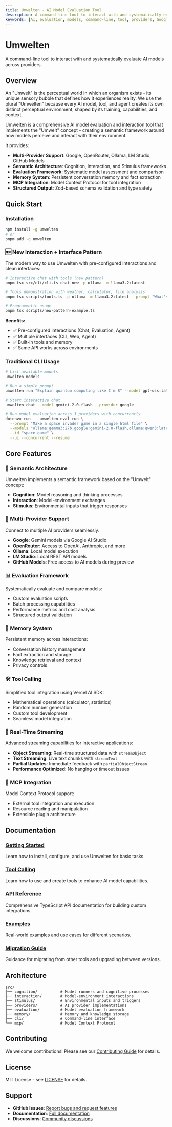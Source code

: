 ```yaml
---
title: Umwelten - AI Model Evaluation Tool
description: A command-line tool to interact with and systematically evaluate AI models across providers
keywords: [AI, evaluation, models, command-line, tool, providers, Google, OpenRouter, Ollama, LM Studio, GitHub Models, semantic architecture, cognition, interaction, stimulus, memory system, MCP integration, structured output, Zod, TypeScript]
---
```


# Umwelten

A command-line tool to interact with and systematically evaluate AI models across providers.

## Overview

An "Umwelt" is the perceptual world in which an organism exists - its unique sensory bubble that defines how it experiences reality. We use the plural "Umwelten" because every AI model, tool, and agent creates its own distinct perceptual environment, shaped by its training, capabilities, and context.

Umwelten is a comprehensive AI model evaluation and interaction tool that implements the "Umwelt" concept - creating a semantic framework around how models perceive and interact with their environment.  

It provides:

- **Multi-Provider Support**: Google, OpenRouter, Ollama, LM Studio, GitHub Models
- **Semantic Architecture**: Cognition, Interaction, and Stimulus frameworks
- **Evaluation Framework**: Systematic model assessment and comparison
- **Memory System**: Persistent conversation memory and fact extraction
- **MCP Integration**: Model Context Protocol for tool integration
- **Structured Output**: Zod-based schema validation and type safety

## Quick Start

### Installation

```bash
npm install -g umwelten
# or
pnpm add -g umwelten
```

### 🆕 New Interaction + Interface Pattern

The modern way to use Umwelten with pre-configured interactions and clean interfaces:

```bash
# Interactive chat with tools (new pattern)
pnpm tsx src/cli/cli.ts chat-new -p ollama -m llama3.2:latest

# Tools demonstration with weather, calculator, file analysis
pnpm tsx scripts/tools.ts -p ollama -m llama3.2:latest --prompt "What's the weather in New York?"

# Programmatic usage
pnpm tsx scripts/new-pattern-example.ts
```

**Benefits:**
- ✅ Pre-configured interactions (Chat, Evaluation, Agent)
- ✅ Multiple interfaces (CLI, Web, Agent)
- ✅ Built-in tools and memory
- ✅ Same API works across environments

### Traditional CLI Usage

```bash
# List available models
umwelten models

# Run a simple prompt
umwelten run "Explain quantum computing like I'm 8" --model gpt-oss:latest --provider ollama

# Start interactive chat
umwelten chat --model gemini-2.0-flash --provider google

# Run model evaluation across 3 providers with concurrently
dotenvx run -- umwelten eval run \
  --prompt "Make a space invader game in a single html file" \
  --models "ollama:gemma3:27b,google:gemini-2.0-flash,ollama:qwen3:latest" \
  --id "space-game" \
  --ui --concurrent --resume
```

## Core Features

### 🧠 Semantic Architecture

Umwelten implements a semantic framework based on the "Umwelt" concept:

- **Cognition**: Model reasoning and thinking processes
- **Interaction**: Model-environment exchanges
- **Stimulus**: Environmental inputs that trigger responses

### 🔌 Multi-Provider Support

Connect to multiple AI providers seamlessly:

- **Google**: Gemini models via Google AI Studio
- **OpenRouter**: Access to OpenAI, Anthropic, and more
- **Ollama**: Local model execution
- **LM Studio**: Local REST API models
- **GitHub Models**: Free access to AI models during preview

### 📊 Evaluation Framework

Systematically evaluate and compare models:

- Custom evaluation scripts
- Batch processing capabilities
- Performance metrics and cost analysis
- Structured output validation

### 🧠 Memory System

Persistent memory across interactions:

- Conversation history management
- Fact extraction and storage
- Knowledge retrieval and context
- Privacy controls

### 🛠️ Tool Calling

Simplified tool integration using Vercel AI SDK:

- Mathematical operations (calculator, statistics)
- Random number generation
- Custom tool development
- Seamless model integration

### 🔄 Real-Time Streaming

Advanced streaming capabilities for interactive applications:

- **Object Streaming**: Real-time structured data with `streamObject`
- **Text Streaming**: Live text chunks with `streamText`
- **Partial Updates**: Immediate feedback with `partialObjectStream`
- **Performance Optimized**: No hanging or timeout issues

### 🔌 MCP Integration

Model Context Protocol support:

- External tool integration and execution
- Resource reading and manipulation
- Extensible plugin architecture

## Documentation

### [Getting Started](/guide/getting-started)

Learn how to install, configure, and use Umwelten for basic tasks.

### [Tool Calling](/guide/tool-calling)

Learn how to use and create tools to enhance AI model capabilities.

### [API Reference](/api/overview)

Comprehensive TypeScript API documentation for building custom integrations.

### [Examples](/examples/)

Real-world examples and use cases for different scenarios.

### [Migration Guide](/migration/)

Guidance for migrating from other tools and upgrading between versions.

## Architecture

```
src/
├── cognition/          # Model runners and cognitive processes
├── interaction/        # Model-environment interactions
├── stimulus/           # Environmental inputs and triggers
├── providers/          # AI provider implementations
├── evaluation/         # Model evaluation framework
├── memory/             # Memory and knowledge storage
├── cli/                # Command-line interface
└── mcp/                # Model Context Protocol
```

## Contributing

We welcome contributions! Please see our [Contributing Guide](https://github.com/The-Focus-AI/umwelten/blob/main/CONTRIBUTING.md) for details.

## License

MIT License - see [LICENSE](https://github.com/The-Focus-AI/umwelten/blob/main/LICENSE) for details.

## Support

- **GitHub Issues**: [Report bugs and request features](https://github.com/The-Focus-AI/umwelten/issues)
- **Documentation**: [Full documentation](https://umwelten.thefocus.ai/)
- **Discussions**: [Community discussions](https://github.com/The-Focus-AI/umwelten/discussions)
